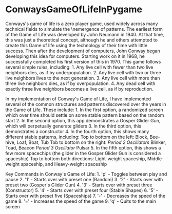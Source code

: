 # ConwaysGameOfLifeInPygame

Conways's game of life is a zero player game, used widely across many technical fields to simulate the
\nemergence of patterns. The earliest form of the Game of Life was developed by John Neumann in 1940.
At that time, this was just a theoretical concept, although he and others attempted to create this
Game of life using the technology of their time with little success. Then after the development of
computers, John Conway began developing this idea for computers. Starting work on it in 1968, he
successfully completed his first version of this in 1970.
This game follows several simple rules, including:
    1. Any live cell with fewer than two live neighbors dies, as if by underpopulation.
    2. Any live cell with two or three live neighbors lives to the next generation.
    3. Any live cell with more than three live neighbors dies, as if by overpopulation.
    4. Any dead cell with exactly three live neighbors becomes a live cell, as if by reproduction.

In my implementation of Conway's Game of Life, I have implemented several of the common structures and
patterns discovered over the years in the Game of Life. These include:
    1. In the first option, a randomized screen which over time should settle on some stable pattern based
        on the random start
    2. In the second option, this app demonstrates a Gosper Glider Gun, which will perpetually generate
        gliders
    3. In the third option, this demonstrates a constructor
    4. In the fourth option, this shows many different stable patterns, including:
        Top to bottom on the left: Block, Bee-hive, Loaf, Boat, Tub
        Tob to bottom on the right: *Period 2 Oscillators* Blinker, Toad, Beacon
                                    *Period 3 Oscillator* Pulsar
    5. In the fifth option, this shows a few more spacechips (the glider in the Gosper Glider Gun is
        considered a spaceship)
        Top to bottom both directions: Light-weight spaceship, Middle-weight spaceship, and Heavy-weight spaceship

Key Commands in Conway's Game of Life:
    1.  'p' - Toggles between play and pause
    2.  '1' - Starts over with preset one (Random)
    3.  '2' - Starts over with preset two (Gosper's Glider Gun)
    4.  '3' - Starts over with preset three (Constructor)
    5.  '4' - Starts over with preset four (Stable Shapes)
    6.  '5' - Starts over with preset five (Spaceships)
    7.  '-' - Decreases the speed of the game
    8.  '=' - Increases the speed of the game
    9.  'q' - Quits to the main screen
